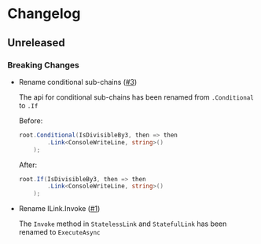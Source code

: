 # Changelog

## Unreleased

### Breaking Changes

- Rename conditional sub-chains ([#3](https://github.com/DaisyFx/DaisyFx/pull/3))
    
  The api for conditional sub-chains has been renamed from `.Conditional` to `.If`
  
  Before:
  ```csharp
  root.Conditional(IsDivisibleBy3, then => then
          .Link<ConsoleWriteLine, string>()
      );
  ```

  After:
  ```csharp
  root.If(IsDivisibleBy3, then => then
          .Link<ConsoleWriteLine, string>()
      );
  ```

- Rename ILink.Invoke ([#1](https://github.com/DaisyFx/DaisyFx/pull/1))

  The `Invoke` method in `StatelessLink` and `StatefulLink` has been renamed to `ExecuteAsync`